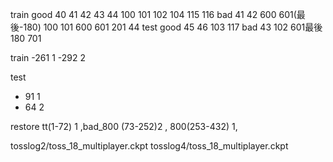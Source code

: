 train
good 40 41 42 43 44 100 101 102 104 115 116
bad 41 42 600 601(最後-180) 100 101 600 601 201 44
test
good 45 46 103 117
bad 43 102 601最後180 701

train
-261 1
-292 2

test
- 91 1
- 64 2

restore
 tt(1-72) 1 ,bad_800 (73-252)2 , 800(253-432) 1,

tosslog2/toss_18_multiplayer.ckpt
tosslog4/toss_18_multiplayer.ckpt

